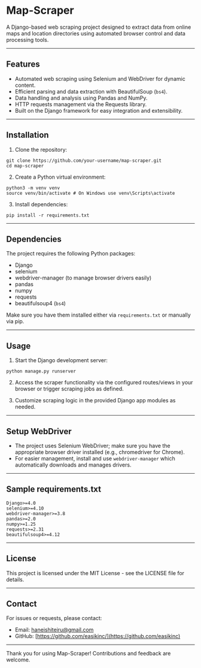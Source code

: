 # Map-Scraper

A Django-based web scraping project designed to extract data from online maps and location directories using automated browser control and data processing tools.

---

## Features

- Automated web scraping using Selenium and WebDriver for dynamic content.
- Efficient parsing and data extraction with BeautifulSoup (`bs4`).
- Data handling and analysis using Pandas and NumPy.
- HTTP requests management via the Requests library.
- Built on the Django framework for easy integration and extensibility.

---

## Installation

1. Clone the repository:

```
git clone https://github.com/your-username/map-scraper.git
cd map-scraper
```

2. Create a Python virtual environment:
```
python3 -m venv venv
source venv/bin/activate # On Windows use venv\Scripts\activate
```

3. Install dependencies:
```
pip install -r requirements.txt

```

---

## Dependencies

The project requires the following Python packages:

- Django
- selenium
- webdriver-manager (to manage browser drivers easily)
- pandas
- numpy
- requests
- beautifulsoup4 (`bs4`)

Make sure you have them installed either via `requirements.txt` or manually via pip.

---

## Usage

1. Start the Django development server:
```
python manage.py runserver
```

2. Access the scraper functionality via the configured routes/views in your browser or trigger scraping jobs as defined.

3. Customize scraping logic in the provided Django app modules as needed.

---

## Setup WebDriver

- The project uses Selenium WebDriver; make sure you have the appropriate browser driver installed (e.g., chromedriver for Chrome).
- For easier management, install and use `webdriver-manager` which automatically downloads and manages drivers.

---

## Sample requirements.txt
```
Django>=4.0
selenium>=4.10
webdriver-manager>=3.8
pandas>=2.0
numpy>=1.25
requests>=2.31
beautifulsoup4>=4.12
```

---

## License

This project is licensed under the MIT License - see the LICENSE file for details.

---

## Contact

For issues or requests, please contact:

- Email: haneishiteiru@gmail.com
- GitHub: [https://github.com/easikinc/](https://github.com/easikinc)

---

Thank you for using Map-Scraper! Contributions and feedback are welcome.




